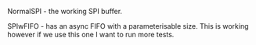 NormalSPI - the working SPI buffer.

SPIwFIFO - has an async FIFO with a parameterisable size.
This is working however if we use this one I want to run 
more tests.
